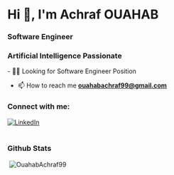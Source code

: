 <h1>Hi 👋, I'm Achraf OUAHAB</h1>
<h3>  Software Engineer </h3>
<h3>Artificial Intelligence Passionate</h3>
- 🧑‍💻 Looking for Software Engineer Position

<!-- - 💬 Ask me about [Python] (https://www.python.org/)  -->

- 📫 How to reach me **ouahabachraf99@gmail.com**

<h3 align="left">Connect with me:</h3>
<a href="https://www.linkedin.com/in/achrafouahab99/" target="_blank"><img src="https://img.shields.io/badge/LinkedIn-%230077B5.svg?&style=flat-square&logo=linkedin&logoColor=white" alt="LinkedIn"></a>
<br><br>

### Github Stats

<p>&nbsp;<img align="center" src="https://github-readme-stats.vercel.app/api?username=OuahabAchraf99&show_icons=true&locale=en" alt="OuahabAchraf99" /></p>

